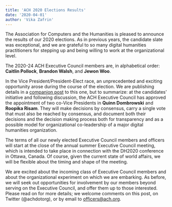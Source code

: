```yaml
---
title: 'ACH 2020 Elections Results'
date: '2020-04-01'
author: 'Vika Zafrin'
---
```

The Association for Computers and the Humanities is pleased to announce the results of our 2020 elections. As in previous years, the candidate slate was exceptional, and we are grateful to so many digital humanities practitioners for stepping up and being willing to work at the organizational level.

The 2020-24 ACH Executive Council members are, in alphabetical order: **Caitlin Pollock**, **Brandon Walsh**, and **Jewon Woo**.

In the Vice President/President-Elect race, an unprecedented and exciting opportunity arose during the course of the election. We are publishing details in a [companion post](/news/2020/04/the-ach-co-vice-president-experiment/) to this one, but to summarize: at the candidates’ initiative and following discussion, the ACH Executive Council has approved the appointment of two co-Vice Presidents in **Quinn Dombrowski** and **Roopika Risam**. They will make decisions by consensus, carry a single vote that must also be reached by consensus, and document both their decisions and the decision making process both for transparency and as a possible model for organizational co-leadership of a major digital humanities organization.

The terms of all our newly elected Executive Council members and officers will start at the close of the annual summer Executive Council meeting, which is intended to take place in connection with the DH2020 conference in Ottawa, Canada. Of course, given the current state of world affairs, we will be flexible about the timing and shape of the meeting.

We are excited about the incoming class of Executive Council members and about the organizational experiment on which we are embarking. As before, we will seek out opportunities for involvement by our members beyond serving on the Executive Council, and offer them up to those interested. Please read on for more details; we welcome comments on this post, on Twitter (@achdotorg), or by email to officers@ach.org.